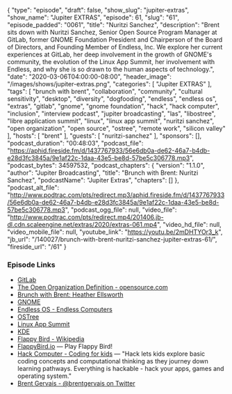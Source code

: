 {
  "type": "episode",
  "draft": false,
  "show_slug": "jupiter-extras",
  "show_name": "Jupiter EXTRAS",
  "episode": 61,
  "slug": "61",
  "episode_padded": "0061",
  "title": "Nuritzi Sanchez",
  "description": "Brent sits down with Nuritzi Sanchez, Senior Open Source Program Manager at GitLab, former GNOME Foundation President and Chairperson of the Board of Directors, and Founding Member of Endless, Inc. We explore her current experiences at GitLab, her deep involvement in the growth of GNOME's community, the evolution of the Linux App Summit, her involvement with Endless, and why she is so drawn to the human aspects of technology.",
  "date": "2020-03-06T04:00:00-08:00",
  "header_image": "/images/shows/jupiter-extras.png",
  "categories": [
    "Jupiter EXTRAS"
  ],
  "tags": [
    "brunch with brent",
    "collaboration",
    "community",
    "cultural sensitivity",
    "desktop",
    "diversity",
    "dogfooding",
    "endless",
    "endless os",
    "extras",
    "gitlab",
    "gnome",
    "gnome foundation",
    "hack",
    "hack computer",
    "inclusion",
    "interview podcast",
    "jupiter broadcasting",
    "las",
    "libostree",
    "libre application summit",
    "linux",
    "linux app summit",
    "nuritzi sanchez",
    "open organization",
    "open source",
    "ostree",
    "remote work",
    "silicon valley"
  ],
  "hosts": [
    "brent"
  ],
  "guests": [
    "nuritzi-sanchez"
  ],
  "sponsors": [],
  "podcast_duration": "00:48:03",
  "podcast_file": "https://aphid.fireside.fm/d/1437767933/56e6db0a-de62-46a7-b4db-e28d3fc3845a/9e1af22c-1daa-43e5-be8d-57be5c306778.mp3",
  "podcast_bytes": 34597532,
  "podcast_chapters": {
    "version": "1.1.0",
    "author": "Jupiter Broadcasting",
    "title": "Brunch with Brent: Nuritzi Sanchez",
    "podcastName": "Jupiter Extras",
    "chapters": []
  },
  "podcast_alt_file": "http://www.podtrac.com/pts/redirect.mp3/aphid.fireside.fm/d/1437767933/56e6db0a-de62-46a7-b4db-e28d3fc3845a/9e1af22c-1daa-43e5-be8d-57be5c306778.mp3",
  "podcast_ogg_file": null,
  "video_file": "http://www.podtrac.com/pts/redirect.mp4/201406.jb-dl.cdn.scaleengine.net/extras/2020/extras-061.mp4",
  "video_hd_file": null,
  "video_mobile_file": null,
  "youtube_link": "https://youtu.be/2mDHTYOr3_k",
  "jb_url": "/140027/brunch-with-brent-nuritzi-sanchez-jupiter-extras-61/",
  "fireside_url": "/61"
}


### Episode Links

  * [GitLab](https://gitlab.com/ "GitLab")
  * [The Open Organization Definition - opensource.com](https://opensource.com/open-organization/resources/open-org-definition "The Open Organization Definition - opensource.com")
  * [Brunch with Brent: Heather Ellsworth](https://extras.show/57 "Brunch with Brent: Heather Ellsworth")
  * [GNOME](https://www.gnome.org/ "GNOME")
  * [Endless OS - Endless Computers](https://endlessos.com/ "Endless OS - Endless Computers")
  * [OSTree](https://ostree.readthedocs.io "OSTree")
  * [Linux App Summit](https://linuxappsummit.org/ "Linux App Summit")
  * [KDE](https://kde.org/ "KDE")
  * [Flappy Bird - Wikipedia](https://en.wikipedia.org/wiki/Flappy_Bird "Flappy Bird - Wikipedia")
  * [FlappyBird.io](http://flappybird.io/ "FlappyBird.io") — Play Flappy Bird!
  * [Hack Computer - Coding for kids](https://www.hack-computer.com/ "Hack Computer - Coding for kids") — "Hack lets kids explore basic coding concepts and computational thinking as they journey down learning pathways. Everything is hackable - hack your apps, games and operating system."
  * [Brent Gervais - @brentgervais on Twitter](https://twitter.com/brentgervais "Brent Gervais - @brentgervais on Twitter")


